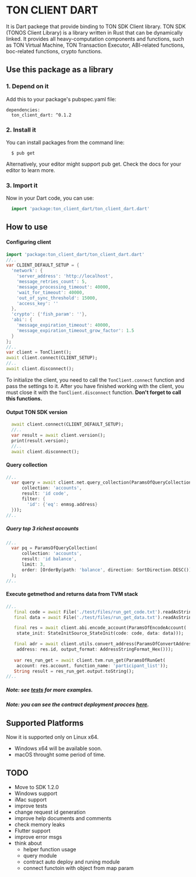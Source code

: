 # TON CLIENT DART
It is Dart packege that provide binding to TON SDK Client library. TON SDK (TONOS Client Library) is a library written in Rust that can be dynamically linked. It provides all heavy-computation components and functions, such as TON Virtual Machine, TON Transaction Executor, ABI-related functions, boc-related functions, crypto functions.

## Use this package as a library

### 1. Depend on it
Add this to your package's pubspec.yaml file:
```
dependencies:
  ton_client_dart: ^0.1.2
```

### 2. Install it
You can install packages from the command line:
```
  $ pub get
```
Alternatively, your editor might support pub get. Check the docs for your editor to learn more.

### 3. Import it
Now in your Dart code, you can use:
```dart
  import 'package:ton_client_dart/ton_client_dart.dart'
```

## How to use

#### Configuring client
```dart
import 'package:ton_client_dart/ton_client_dart.dart'
//..
var CLIENT_DEFAULT_SETUP = {
  'network': {
    'server_address': 'http://localhost',
    'message_retries_count': 5,
    'message_processing_timeout': 40000,
    'wait_for_timeout': 40000,
    'out_of_sync_threshold': 15000,
    'access_key': ''
  },
  'crypto': {'fish_param': ''},
  'abi': {
    'message_expiration_timeout': 40000,
    'message_expiration_timeout_grow_factor': 1.5
  }
};
//..
var client = TonClient();
await client.connect(CLIENT_SETUP);
//..
await client.disconnect();
```
To initialize the client, you need to call the `TonClient.connect` function and pass the settings to it. After you have finished working with the client, you must close it with the `TonClient.disconnect` function. **Don't forget to call this functions.**

#### Output TON SDK version
```dart
  await client.connect(CLIENT_DEFAULT_SETUP);
  //..
  var result = await client.version();
  print(result.version);
  //..
  await client.disconnect();
```
#### Query collection
```dart
//..
  var query = await client.net.query_collection(ParamsOfQueryCollection(
      collection: 'accounts',
      result: 'id code',
      filter: {
        'id': {'eq': enmsg.address}
  }));
//..
```
##### Query top 3 richest accounts
```dart
//..
  var pq = ParamsOfQueryCollection(
      collection: 'accounts',
      result: 'id balance',
      limit: 3,
      order: [OrderBy(path: 'balance', direction: SortDirection.DESC())]
  );
//..
```

#### Execute getmethod and returns data from TVM stack
```dart
//..
   final code = await File('./test/files/run_get_code.txt').readAsString();
   final data = await File('./test/files/run_get_data.txt').readAsString();

   final res = await client.abi.encode_account(ParamsOfEncodeAccount(
    state_init: StateInitSource_StateInit(code: code, data: data)));

   final adr = await client.utils.convert_address(ParamsOfConvertAddress(
    address: res.id, output_format: AddressStringFormat_Hex()));
   
   var res_run_get = await client.tvm.run_get(ParamsOfRunGet(
    account: res.account, function_name: 'participant_list'));
   String result = res_run_get.output.toString();
//..
```
##### Note: see [tests](test/) for more examples.
##### Note: you can see the contract deployment procces [here](test/src/processing_net_test.dart).


## Supported Platforms

 Now it is supported only on Linux x64.
- Windows x64 will be available soon.
- macOS throught some period of time.

## TODO
- Move to SDK 1.2.0
- Windows support
- iMac support
- improve tests
- change request id generation
- improve help documents and comments
- check memory leaks
- Flutter support
- improve error msgs
- think about
  - helper function usage
  - query module
  - contract auto deploy and runing module
  - connect functoin with object from map param
  

